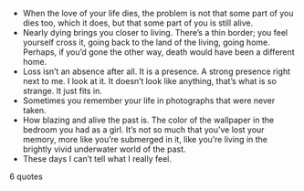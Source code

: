  - When the love of your life dies, the problem is not that some part of you dies too, which it does, but that some part of you is still alive.
 - Nearly dying brings you closer to living. There’s a thin border; you feel yourself cross it, going back to the land of the living, going home. Perhaps, if you’d gone the other way, death would have been a different home.
 - Loss isn’t an absence after all. It is a presence. A strong presence right next to me. I look at it. It doesn’t look like anything, that’s what is so strange. It just fits in.
 - Sometimes you remember your life in photographs that were never taken.
 - How blazing and alive the past is. The color of the wallpaper in the bedroom you had as a girl. It’s not so much that you’ve lost your memory, more like you’re submerged in it, like you’re living in the brightly vivid underwater world of the past.
 - These days I can’t tell what I really feel.

6 quotes